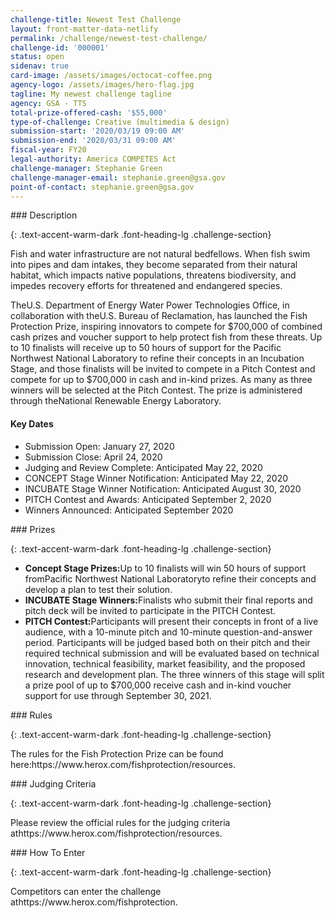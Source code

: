 ```yaml
---
challenge-title: Newest Test Challenge
layout: front-matter-data-netlify
permalink: /challenge/newest-test-challenge/
challenge-id: '000001'
status: open
sidenav: true
card-image: /assets/images/octocat-coffee.png
agency-logo: /assets/images/hero-flag.jpg
tagline: My newest challenge tagline
agency: GSA - TTS
total-prize-offered-cash: '$55,000'
type-of-challenge: Creative (multimedia & design)
submission-start: '2020/03/19 09:00 AM'
submission-end: '2020/03/31 09:00 AM'
fiscal-year: FY20
legal-authority: America COMPETES Act
challenge-manager: Stephanie Green
challenge-manager-email: stephanie.green@gsa.gov
point-of-contact: stephanie.green@gsa.gov
---
```

<!-- Description start -->

\### Description

{: .text-accent-warm-dark .font-heading-lg .challenge-section}



<p>Fish and water infrastructure are not natural bedfellows. When fish swim into pipes and dam intakes, they become separated from their natural habitat, which impacts native populations, threatens biodiversity, and impedes recovery efforts for threatened and endangered species.</p>

<p>The<ahref="https://www.energy.gov/eere/water/water-power-technologies-office"target="_blank"rel="noopener">U.S. Department of Energy Water Power Technologies Office</a>, in collaboration with the<ahref="https://www.usbr.gov/"target="_blank"rel="noopener">U.S. Bureau of Reclamation</a>, has launched the Fish Protection Prize, inspiring innovators to compete for $700,000 of combined cash prizes and voucher support to help protect fish from these threats. Up to 10 finalists will receive up to 50 hours of support for the Pacific Northwest National Laboratory to refine their concepts in an Incubation Stage, and those finalists will be invited to compete in a Pitch Contest and compete for up to $700,000 in cash and in-kind prizes. As many as three winners will be selected at the Pitch Contest. The prize is administered through the<ahref="https://www.pnnl.gov/"target="_blank"rel="noopener">National Renewable Energy Laboratory</a>.</p>

<h4>Key Dates</h4>

<ul>

<li>Submission Open: January 27, 2020</li>

<li>Submission Close: April 24, 2020</li>

<li>Judging and Review Complete: Anticipated May 22, 2020</li>

<li>CONCEPT Stage Winner Notification: Anticipated May 22, 2020</li>

<li>INCUBATE Stage Winner Notification: Anticipated August 30, 2020</li>

<li>PITCH Contest and Awards: Anticipated September 2, 2020</li>

<li>Winners Announced: Anticipated September 2020</li>

</ul>



<!-- Prizes start -->

\### Prizes

{: .text-accent-warm-dark .font-heading-lg .challenge-section}



<ul>

<li><strong>Concept Stage Prizes:</strong>Up to 10 finalists will win 50 hours of support from<ahref="https://www.pnnl.gov/"target="_blank"rel="noopener">Pacific Northwest National Laboratory</a>to refine their concepts and develop a plan to test their solution.</li>

<li><strong>INCUBATE Stage Winners:</strong>Finalists who submit their final reports and pitch deck will be invited to participate in the PITCH Contest.</li>

<li><strong>PITCH Contest:</strong>Participants will present their concepts in front of a live audience, with a 10-minute pitch and 10-minute question-and-answer period. Participants will be judged based both on their pitch and their required technical submission and will be evaluated based on technical innovation, technical feasibility, market feasibility, and the proposed research and development plan. The three winners of this stage will split a prize pool of up to $700,000 receive cash and in-kind voucher support for use through September 30, 2021.</li>

</ul>



<!-- Rules start -->

\### Rules

{: .text-accent-warm-dark .font-heading-lg .challenge-section}



<p>The rules for the Fish Protection Prize can be found here:<ahref="https://www.herox.com/fishprotection/resources"target="_blank"rel="noopener">https://www.herox.com/fishprotection/resources</a>.</p>



<!-- Judging start -->

\### Judging Criteria

{: .text-accent-warm-dark .font-heading-lg .challenge-section}



<p>Please review the official rules for the judging criteria at<ahref="https://www.herox.com/fishprotection/resources"target="_blank"rel="noopener">https://www.herox.com/fishprotection/resources</a>.</p>



<!-- How To Enter start -->

\### How To Enter

{: .text-accent-warm-dark .font-heading-lg .challenge-section}



<p>Competitors can enter the challenge at<ahref="https://www.herox.com/fishprotection"target="_blank"rel="noopener">https://www.herox.com/fishprotection</a>.</p>